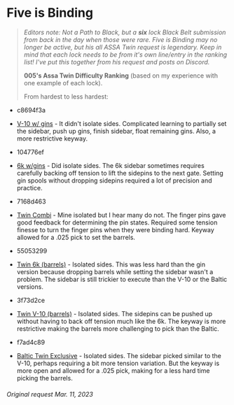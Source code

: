 # Five is Binding

>*Editors note: Not a Path to Black, but a **six** lock Black Belt submission from back in the day when those were rare. Five is Binding may no longer be active, but his all ASSA Twin request is legendary. Keep in mind that each lock needs to be from it's own line/entry in the ranking list! I've put this together from his request and posts on Discord.*
>
> **005's Assa Twin Difficulty Ranking** (based on my experience with one example of each lock).
> 
> From hardest to less hardest:

- c8694f3a
- [V-10 w/ gins](/#/locks?id=c8694f3a) - It didn't isolate sides. Complicated learning to partially set the sidebar, push up gins, finish sidebar, float remaining gins. Also, a more restrictive keyway.

- 104776ef
- [6k w/gins](/#/locks?id=104776ef) - Did isolate sides. The 6k sidebar sometimes requires carefully backing off tension to lift the sidepins to the next gate. Setting gin spools without dropping sidepins required a lot of precision and practice.

- 7168d463
- [Twin Combi](/#/locks?id=7168d463) - Mine isolated but I hear many do not. The finger pins gave good feedback for determining the pin states. Required some tension finesse to turn the finger pins when they were binding hard. Keyway allowed for a .025 pick to set the barrels.

- 55053299
- [Twin 6k (barrels)](/#/locks?id=55053299) - Isolated sides. This was less hard than the gin version because dropping barrels while setting the sidebar wasn't a problem. The sidebar is still trickier to execute than the V-10 or the Baltic versions.

- 3f73d2ce
- [Twin V-10 (barrels)](/#/locks?id=3f73d2ce) - Isolated sides. The sidepins can be pushed up without having to back off tension much like the 6k. The keyway is more restrictive making the barrels more challenging to pick than the Baltic.

- f7ad4c89
- [Baltic Twin Exclusive](/#/locks?id=f7ad4c89) - Isolated sides. The sidebar picked similar to the V-10, perhaps requiring a bit more tension variation. But the keyway is more open and allowed for a .025 pick, making for a less hard time picking the barrels.

###### *Original request Mar. 11, 2023*
